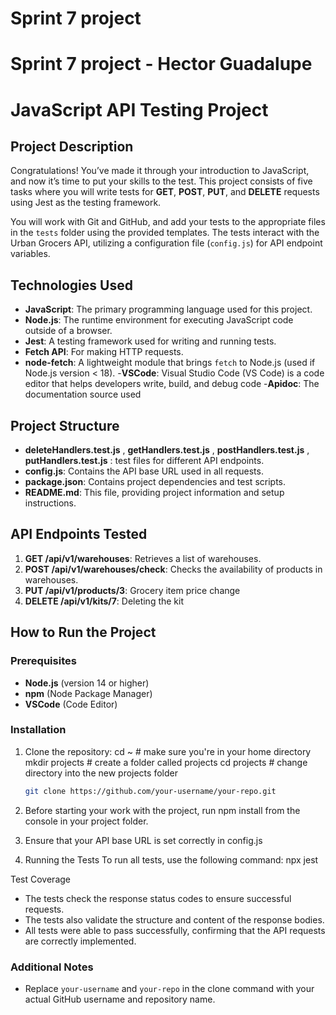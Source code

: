 # Sprint 7 project
# Sprint 7 project - Hector Guadalupe
# JavaScript API Testing Project

## Project Description

Congratulations! You’ve made it through your introduction to JavaScript, and now it’s time to put your skills to the test. This project consists of five tasks where you will write tests for **GET**, **POST**, **PUT**, and **DELETE** requests using Jest as the testing framework.

You will work with Git and GitHub, and add your tests to the appropriate files in the `tests` folder using the provided templates. The tests interact with the Urban Grocers API, utilizing a configuration file (`config.js`) for API endpoint variables.

## Technologies Used

- **JavaScript**: The primary programming language used for this project.
- **Node.js**: The runtime environment for executing JavaScript code outside of a browser.
- **Jest**: A testing framework used for writing and running tests.
- **Fetch API**: For making HTTP requests.
- **node-fetch**: A lightweight module that brings `fetch` to Node.js (used if Node.js version < 18).
-**VSCode**: Visual Studio Code (VS Code) is a code editor that helps developers write, build, and debug code
-**Apidoc**: The documentation source used 

## Project Structure


- **deleteHandlers.test.js** , **getHandlers.test.js** , **postHandlers.test.js** , **putHandlers.test.js**   :  test files for different API endpoints.
- **config.js**: Contains the API base URL used in all requests.
- **package.json**: Contains project dependencies and test scripts.
- **README.md**: This file, providing project information and setup instructions.

## API Endpoints Tested

1. **GET /api/v1/warehouses**: Retrieves a list of warehouses.
2. **POST /api/v1/warehouses/check**: Checks the availability of products in warehouses.
3. **PUT /api/v1/products/3**: Grocery item price change
4. **DELETE /api/v1/kits/7**: Deleting the kit

## How to Run the Project

### Prerequisites

- **Node.js** (version 14 or higher)
- **npm** (Node Package Manager)
- **VSCode** (Code Editor)

### Installation

1. Clone the repository:
cd ~               # make sure you're in your home directory
 mkdir projects     # create a folder called projects
 cd projects        # change directory into the new projects folder
   ```bash
   git clone https://github.com/your-username/your-repo.git

2. Before starting your work with the project, run npm install from the console in your project folder. 

3. Ensure that your API base URL is set correctly in config.js

4. Running the Tests
To run all tests, use the following command:
npx jest

Test Coverage
- The tests check the response status codes to ensure successful requests.
- The tests also validate the structure and content of the response bodies.
- All tests were able to pass successfully, confirming that the API requests are correctly implemented.


### **Additional Notes**
- Replace `your-username` and `your-repo` in the clone command with your actual GitHub username and repository name.

